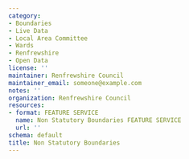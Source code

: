 ```yaml
---
category:
- Boundaries
- Live Data
- Local Area Committee
- Wards
- Renfrewshire
- Open Data
license: ''
maintainer: Renfrewshire Council
maintainer_email: someone@example.com
notes: ''
organization: Renfrewshire Council
resources:
- format: FEATURE SERVICE
  name: Non Statutory Boundaries FEATURE SERVICE
  url: ''
schema: default
title: Non Statutory Boundaries
---
```

